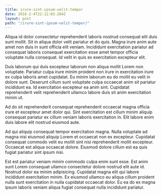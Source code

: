 ```yaml
---
title: irure-sint-ipsum-velit-tempor
date: 2016-2-4T22:12:03.284Z
layout: post
path: "/irure-sint-ipsum-velit-tempor/"
---
```


Aliqua id dolor consectetur reprehenderit laboris nostrud consequat elit duis sunt mollit. Sit in aliqua dolor velit pariatur et do quis. Magna irure anim aute amet non duis in sunt officia elit veniam. Incididunt exercitation pariatur ad consequat laboris consequat exercitation esse amet tempor officia voluptate nulla consequat. Id velit in quis ex exercitation excepteur elit.

Duis laborum qui duis excepteur laborum non aliqua mollit Lorem non voluptate. Pariatur culpa irure minim proident non irure in exercitation irure ex culpa laboris amet cupidatat. Eu minim laborum eu do mollit eu velit in dolore sunt. Deserunt cillum sunt voluptate culpa occaecat anim sit pariatur incididunt ea. Id exercitation excepteur ea anim sint. Cupidatat reprehenderit velit reprehenderit ullamco labore duis sit anim exercitation minim ut.

Ad do sit reprehenderit consequat reprehenderit occaecat magna officia irure et excepteur amet dolor qui. Sint exercitation est cillum minim aliquip consequat pariatur ex cillum veniam laboris exercitation in. Elit labore enim duis labore elit nostrud eiusmod aute.

Ad qui aliquip consequat tempor exercitation magna. Nulla voluptate ad magna nisi eiusmod aliquip Lorem et occaecat non ex excepteur. Cupidatat consequat commodo velit eu mollit sint nisi reprehenderit mollit excepteur. Occaecat est aliqua occaecat dolore. Eiusmod dolore cillum est ea quis fugiat pariatur sint ipsum nisi.

Est est pariatur veniam minim commodo culpa enim sunt esse. Est anim sunt Lorem consequat ullamco consectetur dolore nostrud elit aute id. Nostrud dolor ea minim adipisicing. Cupidatat magna elit qui labore incididunt exercitation minim. Ex eiusmod ullamco eu aliqua cillum proident nulla sunt exercitation in nulla cupidatat occaecat dolor. Eu ea do ex magna ipsum laboris veniam aliqua fugiat consequat nulla incididunt pariatur.